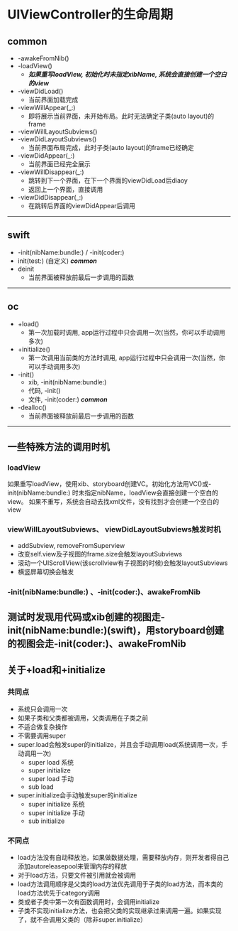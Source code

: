 #  UIViewController的生命周期


## common
* -awakeFromNib()
* -loadView()
   * ***如果重写loadView, 初始化时未指定xibName, 系统会直接创建一个空白的view***
* -viewDidLoad()
   * 当前界面加载完成
* -viewWillAppear(_:)
   * 即将展示当前界面，未开始布局。此时无法确定子类(auto layout)的frame
* -viewWillLayoutSubviews()
* -viewDidLayoutSubviews()
   * 当前界面布局完成，此时子类(auto layout)的frame已经确定
* -viewDidAppear(_:)
   * 当前界面已经完全展示
* -viewWillDisappear(_:) 
   * 跳转到下一个界面，在下一个界面的viewDidLoad后diaoy
   * 返回上一个界面，直接调用
* -viewDidDisappear(_:)
   * 在跳转后界面的viewDidAppear后调用
----
## swift
* -init(nibName:bundle:) / -init(coder:)
* init(test:)  (自定义)
***common***
* deinit
   * 当前界面被释放前最后一步调用的函数
----
## oc
* +load()
   * 第一次加载时调用, app运行过程中只会调用一次(当然，你可以手动调用多次)
* +initialize()
   * 第一次调用当前类的方法时调用, app运行过程中只会调用一次(当然，你可以手动调用多次)
* -init()
   * xib, -init(nibName:bundle:)
   * 代码, -init()
   * 文件, -init(coder:)
***common***
* -dealloc()
   * 当前界面被释放前最后一步调用的函数
----
## 一些特殊方法的调用时机
### loadView
如果重写loadView，使用xib、storyboard创建VC。初始化方法用VC()或-init(nibName:bundle:) 时未指定nibName，loadView会直接创建一个空白的view。
如果不重写，系统会自动去找xml文件，没有找到才会创建一个空白的view
### viewWillLayoutSubviews、 viewDidLayoutSubviews触发时机
* addSubview, removeFromSuperview
* 改变self.view及子视图的frame.size会触发layoutSubviews
* 滚动一个UIScrollView(该scrollview有子视图的时候)会触发layoutSubviews
* 横竖屏幕切换会触发
### -init(nibName:bundle:) 、-init(coder:)、awakeFromNib
测试时发现用代码或xib创建的视图走-init(nibName:bundle:)(swift)，用storyboard创建的视图会走-init(coder:)、awakeFromNib
----
## 关于+load和+initialize
### 共同点
* 系统只会调用一次
* 如果子类和父类都被调用，父类调用在子类之前
* 不适合做复杂操作
* 不需要调用super
* super.load会触发super的initialize，并且会手动调用load(系统调用一次，手动调用一次)
   * super load 系统
   * super initialize
   * super load 手动
   * sub load
* super.initialize会手动触发super的initialize
   * super initialize 系统
   * super initialize 手动
   * sub initialize
### 不同点
* load方法没有自动释放池，如果做数据处理，需要释放内存，则开发者得自己添加autoreleasepool来管理内存的释放
* 对于load方法，只要文件被引用就会被调用
* load方法调用顺序是父类的load方法优先调用于子类的load方法，而本类的load方法优先于category调用
* 类或者子类中第一次有函数调用时，会调用initialize
* 子类不实现initialize方法，也会把父类的实现继承过来调用一遍。如果实现了，就不会调用父类的（除非super.initialize）

